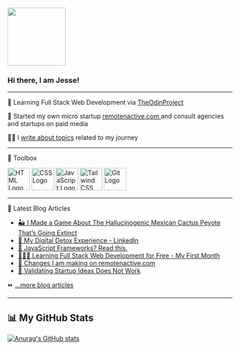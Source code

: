 ###  <img src="https://i.ibb.co/f8fvRNb/fox-wave.gif" width="130px">
### Hi there, I am Jesse!

---

🌱 Learning Full Stack Web Development via <a href ="https://www.theodinproject.com" target="_top">TheOdinProject</a>

🔭 Started my own micro startup <a href ="https://www.remotenactive.com" target="_top"> remotenactive.com </a> and consult agencies and startups on paid media

✍🏾 I <a href ="https://www.jessekhala.com" target="_top">write about topics</a>  related to my journey  

---

🧰 Toolbox

<img src="https://cdn.worldvectorlogo.com/logos/html-1.svg" alt="HTML Logo" width="50" height="50"/> <img src="https://cdn.worldvectorlogo.com/logos/css-3.svg" alt="CSS Logo" width="50" height="50"/> <img src="https://cdn.worldvectorlogo.com/logos/javascript-1.svg" alt="JavaScript Logo" width="50" height="50"/> <img src="https://cdn.worldvectorlogo.com/logos/tailwind-css-2.svg" alt="Tailwind CSS Logo" width="50" height="50"/> <img src="https://cdn.worldvectorlogo.com/logos/git-icon.svg" alt="Git Logo" width="50" height="50"/>
<br>

---

📕 Latest Blog Articles

- <a href ="https://jessekhala.com/posts/peyote-ceremony-i-made-a-game-about-peyote/" target="_top"> 🏜️ I Made a Game About The Hallucinogenic Mexican Cactus Peyote That’s Going Extinct  </a>
- <a href ="https://jessekhala.com/posts/my-digital-detox-experience/" target="_top"> 🍃 My Digital Detox Experience - LinkedIn  </a>
- <a href ="https://jessekhala.com/posts/what-are-javascript-frameworks/" target="_top"> 🎨 JavaScript Frameworks? Read this. </a>
- <a href ="https://jessekhala.com/posts/full-stack-web-development-course-free/" target="_top"> 👨🏾‍💻 Learning Full Stack Web Development for Free - My First Month </a>
- <a href ="https://jessekhala.com/posts/changes-to-remotenactive/" target="_top"> 🔁 Changes I am making on remotenactive.com </a>
- <a href ="https://jessekhala.com/posts/validate-ideas/" target="_top"> 🚫 Validating Startup Ideas Does Not Work  </a>

⏩ <a href ="https://jessekhala.com/" target="_top"> ...more blog articles </a>

---

## 📊 My GitHub Stats

[![Anurag's GitHub stats](https://github-readme-stats.vercel.app/api?username=futurefounder&hide=stars,prs,issues&theme=calm)](https://github.com/anuraghazra/github-readme-stats)

